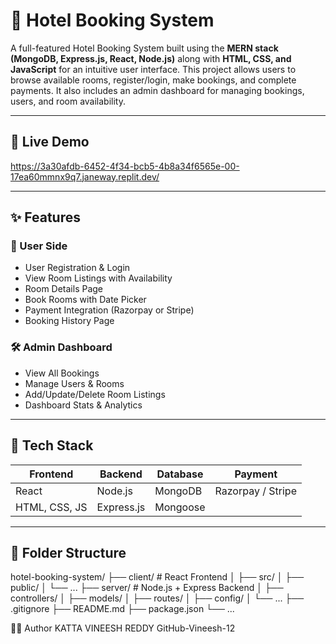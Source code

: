 # 🏨 Hotel Booking System

A full-featured Hotel Booking System built using the **MERN stack (MongoDB, Express.js, React, Node.js)** along with **HTML, CSS, and JavaScript** for an intuitive user interface. This project allows users to browse available rooms, register/login, make bookings, and complete payments. It also includes an admin dashboard for managing bookings, users, and room availability.

---

## 🔗 Live Demo

https://3a30afdb-6452-4f34-bcb5-4b8a34f6565e-00-17ea60mmnx9q7.janeway.replit.dev/

---

## ✨ Features

### 👤 User Side
- User Registration & Login
- View Room Listings with Availability
- Room Details Page
- Book Rooms with Date Picker
- Payment Integration (Razorpay or Stripe)
- Booking History Page

### 🛠️ Admin Dashboard
- View All Bookings
- Manage Users & Rooms
- Add/Update/Delete Room Listings
- Dashboard Stats & Analytics

---

## 🧰 Tech Stack

| Frontend      | Backend       | Database  | Payment  |
|---------------|---------------|-----------|----------|
| React         | Node.js       | MongoDB   | Razorpay / Stripe |
| HTML, CSS, JS | Express.js    | Mongoose  |          |

---

## 📂 Folder Structure

hotel-booking-system/ ├── client/ # React Frontend │ ├── src/ │ ├── public/ │ └── ... ├── server/ # Node.js + Express Backend │ ├── controllers/ │ ├── models/ │ ├── routes/ │ ├── config/ │ └── ... ├── .gitignore ├── README.md ├── package.json └── ...


🧑‍💻 Author
KATTA VINEESH REDDY
GitHub-Vineesh-12
